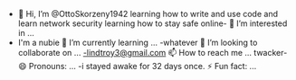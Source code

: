 - 👋 Hi, I’m @OttoSkorzeny1942
learning how to write and use code and learn network security
learning how to stay safe online- 👀 I’m interested in ...
- I'm a nubie 🌱 I’m currently learning ...
-whatever 💞️ I’m looking to collaborate on ...
-lindtroy3@gmail.com 📫 How to reach me ...
twacker- 😄 Pronouns: ...
-i stayed awake for 32 days once. ⚡ Fun fact: ...

<!---
OttoSkorzeny1942/OttoSkorzeny1942 is a ✨ special ✨ repository because its `README.md` (this file) appears on your GitHub profile.
You can click the Preview link to take a look at your changes.
--->
